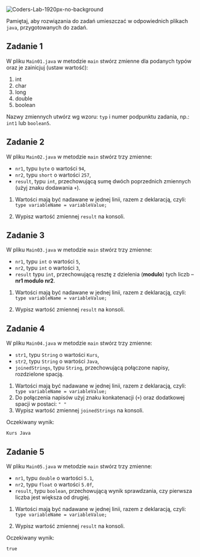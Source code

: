 ![Coders-Lab-1920px-no-background](https://user-images.githubusercontent.com/152855/73064373-5ed69780-3ea1-11ea-8a71-3d370a5e7dd8.png)


Pamiętaj, aby rozwiązania do zadań umieszczać w odpowiednich plikach `java`, przygotowanych do zadań.  

## Zadanie 1

W pliku `Main01.java` w metodzie `main` stwórz zmienne dla podanych typów oraz je zainicjuj (ustaw wartość): 

1. int 
2. char
3. long
4. double
5. boolean

Nazwy zmiennych utwórz wg wzoru: `typ` i numer podpunktu zadania, np.: `int1` lub `boolean5`.


## Zadanie 2

W pliku `Main02.java` w metodzie `main` stwórz trzy zmienne:  
- `nr1`, typu `byte` o wartości `94`,
- `nr2`, typu `short` o wartości `257`,
- `result`, typu `int`, przechowującą sumę dwóch poprzednich zmiennych (użyj znaku dodawania `+`). 
1. Wartości mają być nadawane w jednej linii, razem z deklaracją, czyli:
```` type variableName = variableValue;````

2. Wypisz wartość zmiennej `result` na konsoli.

## Zadanie 3

W pliku `Main03.java` w metodzie `main` stwórz trzy zmienne:  
- `nr1`, typu `int` o wartości `5`,
- `nr2`, typu `int` o wartości `3`,
- `result` typu `int`, przechowującą resztę z dzielenia (**modulo**) tych liczb – **nr1 modulo nr2**.
1. Wartości mają być nadawane w jednej linii, razem z deklaracją, czyli:
```` type variableName = variableValue;````

2. Wypisz wartość zmiennej `result` na konsoli.


## Zadanie 4


W pliku `Main04.java` w metodzie `main` stwórz trzy zmienne:  
- `str1`, typu `String` o wartości `Kurs`,
- `str2`, typu `String` o wartości `Java`,
- `joinedStrings`, typu `String`, przechowującą połączone napisy, rozdzielone spacją.

1. Wartości mają być nadawane w jednej linii, razem z deklaracją, czyli:
```` type variableName = variableValue;````
2. Do połączenia napisów użyj znaku konkatenacji (`+`) oraz dodatkowej spacji w postaci: 
```" "```
3. Wypisz wartość zmiennej `joinedStrings` na konsoli.

Oczekiwany wynik:
````
Kurs Java
````

## Zadanie 5


W pliku `Main05.java` w metodzie `main` stwórz trzy zmienne:  
- `nr1`, typu `double` o wartości `5.1`,
- `nr2`, typu `float` o wartości `5.0f`,
- `result`, typu `boolean`, przechowującą wynik sprawdzania, czy pierwsza liczba jest większa od drugiej.

1. Wartości mają być nadawane w jednej linii, razem z deklaracją, czyli:
```` type variableName = variableValue;````

3. Wypisz wartość zmiennej `result` na konsoli.

Oczekiwany wynik:
````
true
````


